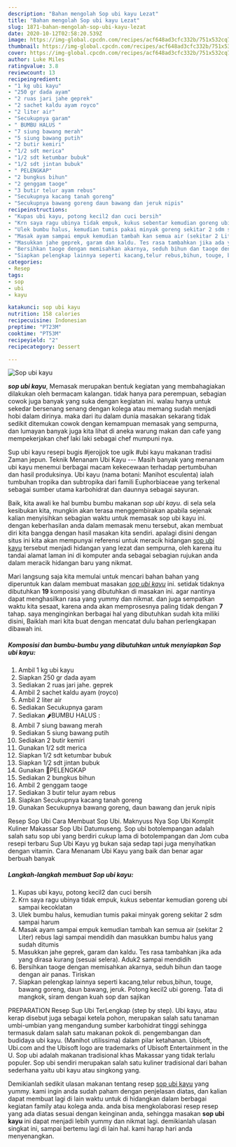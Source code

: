 ```yaml
---
description: "Bahan mengolah Sop ubi kayu Lezat"
title: "Bahan mengolah Sop ubi kayu Lezat"
slug: 1871-bahan-mengolah-sop-ubi-kayu-lezat
date: 2020-10-12T02:58:20.539Z
image: https://img-global.cpcdn.com/recipes/acf648ad3cfc332b/751x532cq70/sop-ubi-kayu-foto-resep-utama.jpg
thumbnail: https://img-global.cpcdn.com/recipes/acf648ad3cfc332b/751x532cq70/sop-ubi-kayu-foto-resep-utama.jpg
cover: https://img-global.cpcdn.com/recipes/acf648ad3cfc332b/751x532cq70/sop-ubi-kayu-foto-resep-utama.jpg
author: Luke Miles
ratingvalue: 3.8
reviewcount: 13
recipeingredient:
- "1 kg ubi kayu"
- "250 gr dada ayam"
- "2 ruas jari jahe geprek"
- "2 sachet kaldu ayam royco"
- "2 liter air"
- "Secukupnya garam"
- " BUMBU HALUS "
- "7 siung bawang merah"
- "5 siung bawang putih"
- "2 butir kemiri"
- "1/2 sdt merica"
- "1/2 sdt ketumbar bubuk"
- "1/2 sdt jintan bubuk"
- " PELENGKAP"
- "2 bungkus bihun"
- "2 genggam taoge"
- "3 butir telur ayam rebus"
- "Secukupnya kacang tanah goreng"
- "Secukupnya bawang goreng daun bawang dan jeruk nipis"
recipeinstructions:
- "Kupas ubi kayu, potong kecil2 dan cuci bersih"
- "Krn saya ragu ubinya tidak empuk, kukus sebentar kemudian goreng ubi sampai kecoklatan"
- "Ulek bumbu halus, kemudian tumis pakai minyak goreng sekitar 2 sdm sampai harum"
- "Masak ayam sampai empuk kemudian tambah kan semua air (sekitar 2 Liter) rebus lagi sampai mendidih dan masukkan bumbu halus yang sudah ditumis"
- "Masukkan jahe geprek, garam dan kaldu. Tes rasa tambahkan jika ada yang dirasa kurang (sesuai selera). Aduk2 sampai mendidih"
- "Bersihkan taoge dengan memisahkan akarnya, seduh bihun dan taoge dengan air panas. Tiriskan"
- "Siapkan pelengkap lainnya seperti kacang,telur rebus,bihun, touge, bawang goreng, daun bawang, jeruk. Potong kecil2 ubi goreng. Tata di mangkok, siram dengan kuah sop dan sajikan"
categories:
- Resep
tags:
- sop
- ubi
- kayu

katakunci: sop ubi kayu 
nutrition: 158 calories
recipecuisine: Indonesian
preptime: "PT23M"
cooktime: "PT53M"
recipeyield: "2"
recipecategory: Dessert

---
```



![Sop ubi kayu](https://img-global.cpcdn.com/recipes/acf648ad3cfc332b/751x532cq70/sop-ubi-kayu-foto-resep-utama.jpg)

<b><i>sop ubi kayu</i></b>, Memasak merupakan bentuk kegiatan yang membahagiakan dilakukan oleh bermacam kalangan. tidak hanya para perempuan, sebagian cowok juga banyak yang suka dengan kegiatan ini. walau hanya untuk sekedar bersenang senang dengan kolega atau memang sudah menjadi hobi dalam dirinya. maka dari itu dalam dunia masakan sekarang tidak sedikit ditemukan cowok dengan kemampuan memasak yang sempurna, dan lumayan banyak juga kita lihat di aneka warung makan dan cafe yang mempekerjakan chef laki laki sebagai chef mumpuni nya.

Sup ubi kayu resepi bugis #jerojjok toe ugik #ubi kayu makanan tradisi Zaman jepun. Teknik Menanam Ubi Kayu --- Masih banyak yang menanam ubi kayu menemui berbagai macam kekecewaan terhadap pertumbuhan dan hasil produksinya. Ubi kayu (nama botani: Manihot esculenta) ialah tumbuhan tropika dan subtropika dari famili Euphorbiaceae yang terkenal sebagai sumber utama karbohidrat dan daunnya sebagai sayuran.

Baik, kita awali ke hal bumbu bumbu makanan <i>sop ubi kayu</i>. di sela sela kesibukan kita, mungkin akan terasa menggembirakan apabila sejenak kalian menyisihkan sebagian waktu untuk memasak sop ubi kayu ini. dengan keberhasilan anda dalam memasak menu tersebut, akan membuat diri kita bangga dengan hasil masakan kita sendiri. apalagi disini dengan situs ini kita akan mempunyai referensi untuk meracik hidangan <u>sop ubi kayu</u> tersebut menjadi hidangan yang lezat dan sempurna, oleh karena itu tandai alamat laman ini di komputer anda sebagai sebagian rujukan anda dalam meracik hidangan baru yang nikmat.


Mari langsung saja kita memulai untuk mencari bahan bahan yang diperuntuk kan dalam membuat masakan <u><i>sop ubi kayu</i></u> ini. setidak tidaknya dibutuhkan <b>19</b> komposisi yang dibutuhkan di masakan ini. agar nantinya dapat menghasilkan rasa yang yummy dan nikmat. dan juga sempatkan waktu kita sesaat, karena anda akan memprosesnya paling tidak dengan <b>7</b> tahap. saya menginginkan berbagai hal yang dibutuhkan sudah kita miliki disini, Baiklah mari kita buat dengan mencatat dulu bahan perlengkapan dibawah ini.

<!--inarticleads1-->

##### Komposisi dan bumbu-bumbu yang dibutuhkan untuk menyiapkan Sop ubi kayu:

1. Ambil 1 kg ubi kayu
1. Siapkan 250 gr dada ayam
1. Sediakan 2 ruas jari jahe. geprek
1. Ambil 2 sachet kaldu ayam (royco)
1. Ambil 2 liter air
1. Sediakan Secukupnya garam
1. Sediakan  🌶BUMBU HALUS :
1. Ambil 7 siung bawang merah
1. Sediakan 5 siung bawang putih
1. Sediakan 2 butir kemiri
1. Gunakan 1/2 sdt merica
1. Siapkan 1/2 sdt ketumbar bubuk
1. Siapkan 1/2 sdt jintan bubuk
1. Gunakan  🥗PELENGKAP
1. Sediakan 2 bungkus bihun
1. Ambil 2 genggam taoge
1. Sediakan 3 butir telur ayam rebus
1. Siapkan Secukupnya kacang tanah goreng
1. Gunakan Secukupnya bawang goreng, daun bawang dan jeruk nipis


Resep Sop Ubi Cara Membuat Sop Ubi. Maknyuss Nya Sop Ubi Komplit Kuliner Makassar Sop Ubi Datumuseng. Sop ubi botolempangan adalah salah satu sop ubi yang berdiri cukup lama di botolempangan dan Jom cuba resepi terbaru Sup Ubi Kayu yg bukan saja sedap tapi juga menyihatkan dengan vitamin. Cara Menanam Ubi Kayu yang baik dan benar agar berbuah banyak 

<!--inarticleads2-->

##### Langkah-langkah membuat Sop ubi kayu:

1. Kupas ubi kayu, potong kecil2 dan cuci bersih
1. Krn saya ragu ubinya tidak empuk, kukus sebentar kemudian goreng ubi sampai kecoklatan
1. Ulek bumbu halus, kemudian tumis pakai minyak goreng sekitar 2 sdm sampai harum
1. Masak ayam sampai empuk kemudian tambah kan semua air (sekitar 2 Liter) rebus lagi sampai mendidih dan masukkan bumbu halus yang sudah ditumis
1. Masukkan jahe geprek, garam dan kaldu. Tes rasa tambahkan jika ada yang dirasa kurang (sesuai selera). Aduk2 sampai mendidih
1. Bersihkan taoge dengan memisahkan akarnya, seduh bihun dan taoge dengan air panas. Tiriskan
1. Siapkan pelengkap lainnya seperti kacang,telur rebus,bihun, touge, bawang goreng, daun bawang, jeruk. Potong kecil2 ubi goreng. Tata di mangkok, siram dengan kuah sop dan sajikan


PREPARATION Resep Sup Ubi TerLengkap (step by step). Ubi kayu, atau kerap disebut juga sebagai ketela pohon, merupakan salah satu tanaman umbi-umbian yang mengandung sumber karbohidrat tinggi sehingga termasuk dalam salah satu makanan pokok di. pengembangan dan budidaya ubi kayu. (Manihot utilissima) dalam pilar ketahanan. Ubisoft, Ubi.com and the Ubisoft logo are trademarks of Ubisoft Entertainment in the U. Sop ubi adalah makanan tradisional khas Makassar yang tidak terlalu populer. Sop ubi sendiri merupakan salah satu kuliner tradisional dari bahan sederhana yaitu ubi kayu atau singkong yang. 

Demikianlah sedikit ulasan makanan tentang resep <u>sop ubi kayu</u> yang yummy. kami ingin anda sudah paham dengan penjelasan diatas, dan kalian dapat membuat lagi di lain waktu untuk di hidangkan dalam berbagai kegiatan family atau kolega anda. anda bisa mengkolaborasi resep resep yang ada diatas sesuai dengan keinginan anda, sehingga masakan <b>sop ubi kayu</b> ini dapat menjadi lebih yummy dan nikmat lagi. demikianlah ulasan singkat ini, sampai bertemu lagi di lain hal. kami harap hari anda menyenangkan.
